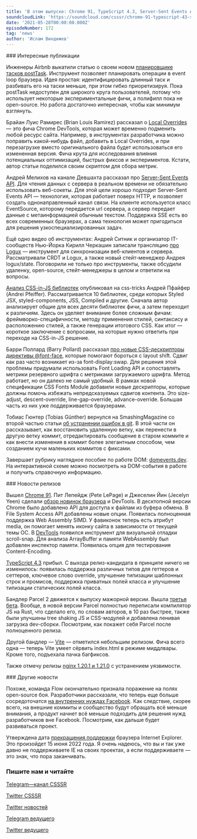 ```yaml
---
title: 'В этом выпуске: Chrome 91, TypeScript 4.3, Server-Sent Events API, Logux и logux/state, планировщик postTask, Parcel 2 beta 3, а также прекращение поддержки Internet Explorer.'
soundcloudLink: 'https://soundcloud.com/csssr/chrome-91-typescript-43-server-sent-events-api-logux-i-loguxstate-posttask-parcel-2-beta-3'
date: '2021-05-28T00:00:00.000Z'
episodeNumber: 172
tag: 'news'
author: 'Ислам Виндижев'
---
```


<ParagraphWithImage imageName="manWithLaptop" imageSide="right">
  ### Интересные публикации

Инженеры Airbnb выкатили статью о своем новом [планировщике тасков postTask](https://medium.com/airbnb-engineering/building-a-faster-web-experience-with-the-posttask-scheduler-276b83454e91). Инструмент позволяет планировать операции в event loop браузера. Идея простая: идентифицировать длинный таск и разбивать его на таски меньше, при этом гибко приоретизируя. Пока postTask недоступен для широкого круга пользователей, потому что использует некоторые экспериментальные фичи, а полифилл пока не open-source. Но работа достаточно интересная, чтобы как минимум взглянуть.
</ParagraphWithImage>

Брайан Луис Рамирес (Brian Louis Ramirez) рассказал о [Local Overrides](https://blr.design/blog/local-overrides/) — это фича Chrome DevTools, которая может временно подменить любой ресурс сайта. Например, в инструментах разработчика можно поправить какой-нибудь файл, добавить в Local Overrides, и при перезагрузке вместо оригинального файла будет использоваться его измененная версия. Фича крута для исследования влияния потенциальных оптимизаций, быстрых фиксов и экспериментов. Кстати, автор статьи поделился своим скриптом для сбора метрик.

Андрей Мелихов на канале Девшахта рассказал про [Server-Sent Events API](https://www.youtube.com/watch?v=CJrmK3IXC8o). Для чтения данных с сервера в реальном времени не обязательно использовать веб-сокеты. Для этой цели хорошо подходит Server-Sent Events API — технология, которая работает поверх HTTP, и позволяет создать однонаправленный канал связи. На клиенте используется класс EventSource, которому передается url сервера, а сервер передает данные с метаинформацией обычным текстом. Поддержка SSE есть во всех современных браузерах, а сама технология может пригодиться для решения узкоспециализированных задач.

Ещё одно видео об инструментах: Андрей Ситник и организатор IT-сообществ Нью-Йорка Кирилл Черкашин записали трансляцию [про Logux](https://www.youtube.com/watch?v=Igihutq9pJ4) — инструмент для синхронизации веб-клиентов и сервера. Рассматривали CRDT и Logux, а также новый стейт-менеджер Андрея logux/state. Поговорили не только про инструменты, также обсудили удаленку, open-source, стейт-менеджеры в целом и ответили на вопросы.

[Анализ CSS-in-JS библиотек](https://css-tricks.com/a-thorough-analysis-of-css-in-js/) опубликовал на css-tricks Андрей Пфайфер (Andrei Pfeiffer). Рассматривается 10 библиотек, среди которых Styled JSX, styled-components, JSS, Compiled и другие. Сначала автор анализирует общие для всех десяти библиотек фичи, а затем переходит к различиям. Здесь он уделяет внимание более сложным фичам: фреймворко-специфичности, методу применения стилей, синтаксису и расположению стилей, а также генерации итогового CSS. Как итог — короткое заключение с вопросами, на которые нужно ответить при переходе на CSS-in-JS решение.

Барри Поллард (Barry Pollard) рассказал [про новые CSS-дескрипторы директивы @font-face](https://www.smashingmagazine.com/2021/05/reduce-font-loading-impact-css-descriptors/), которые помогают бороться с layout shift. Сдвиг как раз часто возникает из-за font-display:swap. Для решения этой проблемы придумали использовать Font Loading API и сопоставлять метрики резервного шрифта с метриками загружаемого шрифта. Метод работает, но он далеко не самый удобный. В рамках новой спецификации CSS Fonts Module добавили новые дескрипторы, которые должны помочь избежать непредсказуемых сдвигов контента. Это size-adjust, descent-override, line-gap-override, advance-override. Большая часть из них уже поддерживается браузерами.

Тобиас Гюнтер (Tobias Günther) вернулся на SmashingMagazine со второй частью статьи [об устранении ошибок в git](https://www.smashingmagazine.com/2021/05/undoing-mistakes-git-part2/). В этой части он рассказывает, как восстановить удаленную ветку, как перенести в другую ветку коммит, отредактировать сообщение в старом коммите и как внести изменения в коммит более элегантным способом, чем созданием кучи маленьких коммитов с фиксами.

Завершает рубрику наглядное пособие по работе DOM: [domevents.dev](https://domevents.dev/). На интерактивной схеме можно посмотреть на DOM-события в работе и получить справочную информацию.

<ParagraphWithImage imageName="laptopNews" imageSide="right">
  ### Новости релизов

Вышел [Chrome 91](https://developer.chrome.com/blog/new-in-chrome-91/). Пит Лепейдж (Pete LePage) и Джеселин Йин (Jecelyn Yeen)  сделали [обзор новинок браузера](https://www.youtube.com/watch?v=vy6FXa0n1r0) и DevTools. В десктопной версии Chrome было добавлено API для доступа к файлам из буфера обмена. В File System Access API добавлены новые опции. Появилась полноценная поддержка Web Assembly SIMD. У фавиконок теперь есть атрибут media, он помогает менять иконку сайта в зависимости от текущей темы ОС. В [DevTools](https://developer.chrome.com/blog/new-in-devtools-91/) появился инструмент для визуальной отладки scroll-snap. Для анализа ArrayBuffer и памяти WebAssembly был добавлен инспектор памяти. Появилась опция для тестирования Content-Encoding.
</ParagraphWithImage>

[TypeScript 4.3](https://devblogs.microsoft.com/typescript/announcing-typescript-4-3/) прибыл. С выхода релиз-кандидата в принципе ничего не изменилось: появилась поддержка различных типов для геттеров и сеттеров, ключевое слово override, улучшение типизации шаблонных строк и промисов, поддержка приватных полей класса и улучшение типизации статических полей класса.

Бандлер Parcel 2 движется к выпуску мажорной версии. Вышла [третья бета](https://v2.parceljs.org/blog/beta3/). Вообще, в новой версии Parcel полностью переписали компилятор JS на Rust, что сделало его, по словам авторов, в 10 раз быстрее, также были улучшены tree shaking JS и CSS-модулей и добавлена ленивая загрузка dev-сборки. Посмотрим, как покажет себя Parcel после полноценного релиза.

Другой бандлер — [Vite](https://github.com/vitejs/vite/blob/main/packages/vite/CHANGELOG.md) — отметился небольшим релизом. Фича всего одна — теперь Vite умеет сёрвить index.html в режиме миддлвары. Кроме того, подъехала пачка багфиксов.

Также отмечу релизы [nginx 1.20.1 и 1.21.0](http://nginx.org/#2021-05-25) с устранением уязвимости.

<ParagraphWithImage imageName="laptopDialog" imageSide="right">
  ### Другие новости

Похоже, команда Flow окончательно признала поражение на полях open-source боя. Разработчики рассказали, что теперь еще больше сосредоточатся [на внутренних нуждах Facebook](https://medium.com/flow-type/clarity-on-flows-direction-and-open-source-engagement-e721a4eb4d8b). Как следствие, скорее всего, на внешние коммиты и сообщество будут обращать всё меньше внимания, а продукт начнет всё меньше подходить для решения нужд разработчиков вне Facebook. Посмотрим, как дальше будет развиваться проект.
</ParagraphWithImage>

Утверждена дата [прекращения поддержки](https://www.theverge.com/2021/5/19/22443997/microsoft-internet-explorer-end-of-support-date) браузера Internet Explorer. Это произойдет 15 июня 2022 года. Я очень надеюсь, что вы и так уже давно не поддерживаете IE на своих проектах, а если поддерживаете — это знак, что пора заканчивать.

  ### Пишите нам и читайте
  [Telegram—канал CSSSR](https://t.me/csssr)

  [Twitter CSSSR](https://twitter.com/csssr_dev)

  [Twitter новостей](https://twitter.com/csssr_news)

  [Telegram ведущего](https://t.me/Vindizh)

  [Twitter ведущего](https://twitter.com/Vindizh)
